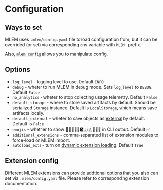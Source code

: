 # Configuration

## Ways to set

MLEM uses `.mlem/config.yaml` file to load configuration from, but it can be
overrided (or set) via corresponding env variable with `MLEM_` prefix.

Also, [`mlem config`](/doc/command-reference/config) allows you to manipulate
config.

## Options

- `log_level` - logging level to use. Default `INFO`
- `debug` - wheter to run MLEM in debug mode. Sets `log_level` to `DEBUG`.
  Default `False`
- `no_analytics` - wheter to stop collecting usage telemetry. Default `False`
- `default_storage` - where to store saved artifacts by default. Should be
  serialized `Storage` instance. Default is `LocalStorage`, which means save
  artifacts locally.
- `default_external` - wheter to save objects as
  [external](/docs/user-guide/project-structure#External) by default. Default is
  `False`
- `emojis` - whether to show 💅🦉🤩🇪🇲🅾️🇯ℹ️🇸🤩🦉💅 in CLI output. Default ✅
- `additional_extensions` - comma-separated list of extension modules to
  force-load on MLEM import.
- `autoload_exts` - turn on
  [dynamic extension loading](/doc/user-guide/extending#extension-dynamic-loading).
  Default `True`

## Extension config

Different MLEM extensions can provide addtional options that you also can set
via `.mlem/config.yaml` file. Please refer to corresponding extension
documentation.
